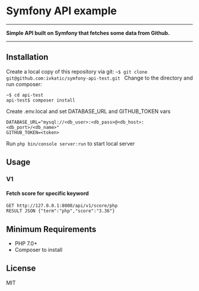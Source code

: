 Symfony API example
======

------

**Simple API built on Symfony that fetches some data from Github.**

-------------

## Installation

Create a local copy of this repository via git:
``` ~$ git clone git@github.com:ivkatic/symfony-api-test.git  ```
Change to the directory and run composer:
```
~$ cd api-test
api-test$ composer install
```
Create .env.local and set DATABASE_URL and GITHUB_TOKEN vars
```
DATABASE_URL="mysql://<db_user>:<db_pass>@<db_host>:<db_port>/<db_name>"
GITHUB_TOKEN=<token>
```
Run `php bin/console server:run` to start local server

## Usage
### V1
#### Fetch score for specific keyword
``` 
GET http://127.0.0.1:8000/api/v1/score/php
RESULT JSON {"term":"php","score":"3.36"}
```

## Minimum Requirements

- PHP 7.0+
- Composer to install

## License

MIT
